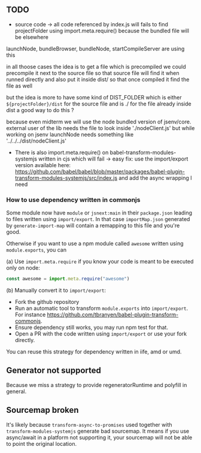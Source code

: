## TODO

- source code -> all code referenced by index.js
  will fails to find projectFolder using import.meta.require() because the bundled file
  will be elsewhere

launchNode, bundleBrowser, bundleNode, startCompileServer are using this

in all thoose cases the idea is to get a file which is precompiled
we could precompile it next to the source file so that
source file will find it when runned directly
and also put it inside dist/ so that once compiled it find the file as well

but the idea is more to have some kind of
DIST_FOLDER which is either `${projectFolder}/dist` for the source file
and is ./ for the file already inside dist
a good way to do this ?

because even midterm we will use the node bundled version of jsenv/core.
external user of the lib needs the file to look inside './nodeClient.js'
but while working on jsenv launchNode needs something like '../../../dist/nodeClient.js'

- There is also import.meta.require() on babel-transform-modules-systemjs written in cjs
  which will fail
  -> easy fix: use the import/export version
  available here: https://github.com/babel/babel/blob/master/packages/babel-plugin-transform-modules-systemjs/src/index.js
  and add the async wrapping I need

### How to use dependency written in commonjs

Some module now have `module` or `jsnext:main` in their `package.json` leading to files written using `import/export`. In that case `importMap.json` generated by `generate-import-map` will contain a remapping to this file and you're good.

Otherwise if you want to use a npm module called `awesome` written using `module.exports`, you can

(a) Use `import.meta.require` if you know your code is meant to be executed only on node:

```js
const awesome = import.meta.require("awesome")
```

(b) Manually convert it to `import/export`:

- Fork the github repository
- Run an automatic tool to transform `module.exports` into `import/export`. For instance https://github.com/tbranyen/babel-plugin-transform-commonjs.
- Ensure dependency still works, you may run npm test for that.
- Open a PR with the code written using `import/export` or use your fork directly.

You can reuse this strategy for dependency written in iife, amd or umd.

## Generator not supported

Because we miss a strategy to provide regeneratorRuntime and polyfill in general.

## Sourcemap broken

It's likely because `transform-async-to-promises` used together with `transform-modules-systemjs` generate bad sourcemap.
It means if you use async/await in a platform not supporting it, your sourcemap will not be able to point the original location.
